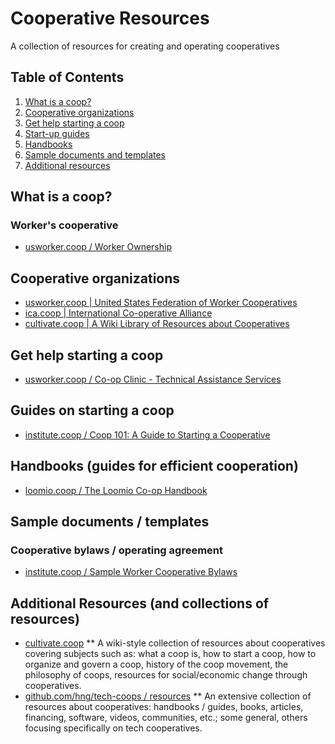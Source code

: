 # Cooperative Resources
A collection of resources for creating and operating cooperatives

## Table of Contents
1. [What is a coop?](#what-is-a-coop)
1. [Cooperative organizations](#coop-orgs)
1. [Get help starting a coop](#startup-help)
1. [Start-up guides](#start-up-guides)
1. [Handbooks](#handbooks)
1. [Sample documents and templates](#sample-docs-and-templates)
1. [Additional resources](#additional-resources) 

<a name="what-is-a-coop" />

## What is a coop?
### Worker's cooperative
* [usworker.coop / Worker Ownership](https://www.usworker.coop/what-is-a-worker-cooperative/)

<a name="coop-orgs" />

## Cooperative organizations
* [usworker.coop | United States Federation of Worker Cooperatives](https://www.usworker.coop/home/)
* [ica.coop | International Co-operative Alliance](https://www.ica.coop/en)
* [cultivate.coop | A Wiki Library of Resources about Cooperatives](https://cultivate.coop/wiki/Main_Page)

<a name="startup-help" />

## Get help starting a coop
* [usworker.coop / Co-op Clinic - Technical Assistance Services](https://www.usworker.coop/programs/coopclinic/)

<a name="start-up-guides" />

## Guides on starting a coop
* [institute.coop / Coop 101: A Guide to Starting a Cooperative](https://institute.coop/resources/coop-101-guide-starting-cooperative)

<a name="handbooks" />

## Handbooks (guides for efficient cooperation)
* [loomio.coop / The Loomio Co-op Handbook](https://loomio.coop/)

<a name="sample-docs-and-templates" />

## Sample documents / templates
### Cooperative bylaws / operating agreement
* [institute.coop / Sample Worker Cooperative Bylaws](https://institute.coop/resources/sample-worker-cooperative-bylaws)

<a name="additional-resources" />

## Additional Resources (and collections of resources)
* [cultivate.coop](https://cultivate.coop/wiki/Main_Page)
 ** A wiki-style collection of resources about cooperatives covering subjects such as: what a coop is, how to start a coop, how to organize and govern a coop, history of the coop movement, the philosophy of coops, resources for social/economic change through cooperatives.
* [github.com/hng/tech-coops / resources](https://github.com/hng/tech-coops/blob/master/README.md#resources)
 ** An extensive collection of resources about cooperatives: handbooks / guides, books, articles, financing, software, videos, communities, etc.; some general, others focusing specifically on tech cooperatives.
